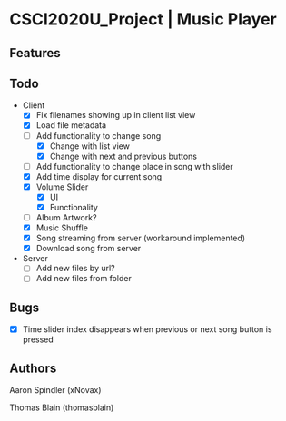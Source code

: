 # CSCI2020U_Project | Music Player
## Features

## Todo
- Client
    - [x] Fix filenames showing up in client list view
    - [x] Load file metadata
    - [ ] Add functionality to change song
        - [x] Change with list view
        - [x] Change with next and previous buttons
    - [ ] Add functionality to change place in song with slider
    - [x] Add time display for current song
    - [x] Volume Slider
        - [x] UI
        - [x] Functionality
    - [ ] Album Artwork?
    - [x] Music Shuffle
    - [x] Song streaming from server (workaround implemented)
    - [x] Download song from server
- Server
    - [ ] Add new files by url?
    - [ ] Add new files from folder
    
## Bugs
- [x] Time slider index disappears when previous or next song button is pressed

## Authors
Aaron Spindler (xNovax)

Thomas Blain (thomasblain)